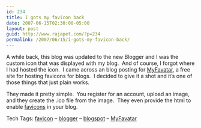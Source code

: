 ```yaml
---
id: 234
title: I gots my favicon back
date: 2007-06-15T02:30:00-05:00
layout: post
guid: http://www.rajapet.com/?p=234
permalink: /2007/06/15/i-gots-my-favicon-back/
---
```

A while back, this blog was updated to the new Blogger and I was the custom icon that was displayed with my blog.  And of course, I forgot where I had hosted the icon.  I came across an blog posting for [MyFavatar](http://www.myfavatar.com/), a free site for hosting favicons for blogs.  I decided to give it a shot and it&#8217;s one of those things that just plain works.

They made it pretty simple.  You register for an account, upload an image, and they create the .ico file from the image.  They even provide the html to enable [favicons](http://en.wikipedia.org/wiki/Favicons) in your blog.</p> 

<div>
  Tech Tags: <a href="http://technorati.com/tag/favicon" rel="tag">favicon</a> &#8211; <a href="http://technorati.com/tag/blogger" rel="tag">blogger</a> &#8211; <a href="http://technorati.com/tag/blogspot" rel="tag">blogspot</a> &#8211; <a href="http://technorati.com/tag/MyFavatar" rel="tag">MyFavatar</a>
</div>